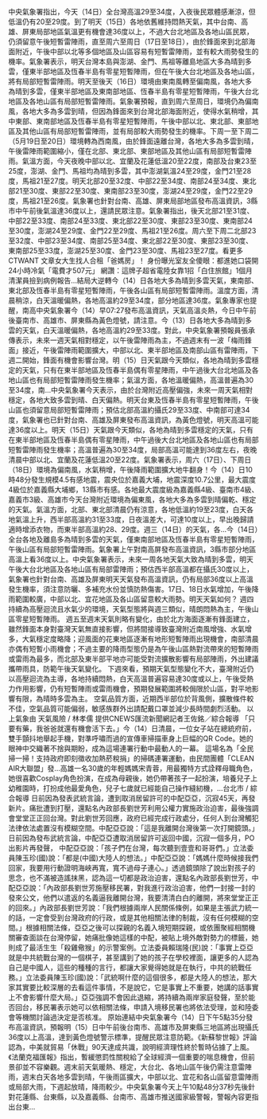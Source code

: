 中央氣象署指出，今天（14日）全台灣高溫29至34度，入夜後民眾體感漸涼，但低溫仍有20至29度。到了明天（15日）各地依舊維持悶熱天氣，其中台南、高雄、屏東局部地區氣溫更有機會達36度以上，不過大台北地區及各地山區民眾，仍須留意午後短暫雷陣雨，直至周六至周日（17日至18日），由於鋒面來到北部海面附近，午後中部以北等多個地區及山區容易有短暫雷陣雨，並有較大雨勢發生的機率。氣象署表示，明天台灣本島與澎湖、金門、馬祖等離島地區大多為晴到多雲，僅東半部地區及恆春半島有零星短暫陣雨，但在午後大台北地區及各地山區，將有局部短暫雷陣雨。明天至後天（16日）環境由東南風轉至偏南風，各地大多為晴到多雲，僅東半部地區及東南部地區、恆春半島有零星短暫陣雨，午後大台北地區及各地山區有局部短暫雷陣雨。氣象署預報，直到周六至周日，環境仍為偏南風，各地大多為多雲到晴，但因為鋒面來到台灣北部海面附近，使得水氣稍增，其中東部、東南部地區及恆春半島有零星短暫陣雨，午後中部以北、東北部、東部地區及其他山區有局部短暫雷陣雨，並有局部較大雨勢發生的機率。下周一至下周二（5月19日至20日）環境轉為西南風，由於鋒面遠離台灣，各地大多為多雲到晴，午後雷陣雨範圍縮小，僅在北部、東北部、東部地區及其他山區有局部短暫雷陣雨。氣溫方面，今天夜晚中部以北、宜蘭及花蓮低溫20至22度，南部及台東23至25度，澎湖、金門、馬祖均為晴到多雲，其中澎湖氣溫24至29度，金門21至28度，馬祖21至27度。明天北部20至32度、中部22至34度、南部24至34度、東北部21至30度、東部22至30度、東南部23至30度，澎湖24至29度，金門22至29度，馬祖21至26度。氣象署也針對台南、高雄、屏東局部地區發布高溫資訊，3縣市中午前後氣溫達36度以上，還請民眾注意。氣象署指出，後天北部21至31度、中部22至33度、南部24至33度、東北部22至30度、東部23至30度、東南部24至30度，澎湖24至29度、金門22至29度、馬祖21至26度。周六至下周二北部23至32度、中部23至34度、南部25至34度、東北部22至30度、東部23至30度、東南部25至33度，澎湖25至30度、金門23至30度、馬祖23至27度。看更多 CTWANT 文章女大生找人合租「爸媽房」！ 身份曝光室友全傻眼：都進她口袋開24小時冷氣「電費才507元」 網讚：這牌子超省電陸女靠1招「白住旅館」1個月 清潔員撿到病例報告…結局大逆轉今（14）日各地大多為晴到多雲天氣，東南部、東北部及恆春半島有零星短暫陣雨，午後各山區有局部短暫雷陣雨。溫度方面，清晨稍涼，白天溫暖偏熱，各地高溫約29至34度，部分地區達36度。氣象專家也提醒，南高中央氣象署今（14）早07:27發布高溫資訊，天氣高溫炎熱，今日中午前後臺南市、高雄市、屏東縣為黃色燈號，請注意。今（13）日各地大多為晴到多雲的天氣，白天溫暖偏熱，各地高溫約29至33度。對此，中央氣象署預報員張承傳表示，未來一週天氣相對穩定，以午後雷陣雨為主，不過週末有一波「梅雨鋒面」接近，午後雷陣雨範圍擴大，中部以北、東半部地區及南部山區有雷陣雨，下週二開始，鋒面有機會影響台灣。明（15）日天氣跟今天類似，各地為晴到多雲穩定的天氣，只有在東半部地區及恆春半島偶有零星陣雨，中午過後大台北地區及各地山區也有局部短暫雷陣雨發生機率；氣溫方面，各地溫暖偏熱，高溫普遍為30至34度，南...中央氣象署今天表示，由於台灣附近高壓偏強，未來一周天氣相對穩定，各地大致多雲到晴、白天偏熱。明天台東及恆春半島有零星短暫陣雨，午後山區也須留意局部短暫雷陣雨；預估北部高溫約攝氏29至33度、中南部可達34度，氣象署也已針對台南、高雄及屏東發布高溫資訊，為黃色燈號，明天高溫可能達36度以上。明天（15日）天氣跟今天類似，各地為晴到多雲穩定的天氣，只有在東半部地區及恆春半島偶有零星陣雨，中午過後大台北地區及各地山區也有局部短暫雷陣雨發生機率；高溫普遍為30至34度，局部高溫可能達到36度左右，夜晚清晨中部以北、宜蘭及花蓮低溫20至22度。氣象署表示，周六（17日）、下周日（18日）環境為偏南風，水氣稍增，午後降雨範圍擴大地牛翻身！今（14）日10時48分發生規模4.5有感地震，震央位於嘉義大埔，地震深度10.7公里，最大震度4級位於嘉義縣大埔鄉，13縣市有感。各地最大震度級為嘉義縣4級、臺南市4級、嘉義市3級、高雄市今天台灣附近環境為偏東風，各地大多為多雲到晴偏乾、穩定的天氣。氣溫方面，北部、東北部清晨仍有涼意，各地低溫約19至23度，白天各地氣溫上升，西半部高溫約31至33度，日夜溫差大，可達10度以上，早出晚歸請適時增添衣物，而東半部高溫約28、29度。週三（14日）的天氣，各...今（14日）全台各地及離島多為晴到多雲的天氣，僅東南部地區及恆春半島有零星短暫陣雨，午後山區有局部短暫雷陣雨。氣象署上午對南高屏發布高溫資訊，3縣市部分地區高溫上看36度以上。中央氣象署表示，未來一周各地天氣大致為晴到多雲，明天午後大台北地區及各地山區有局部雷陣雨；預估西半部高溫都在攝氏30度以上，氣象署也針對台南、高雄及屏東明天天氣發布高溫資訊，仍有局部36度以上高溫發生機率，須注意防曬、多補充水份並慎防熱傷害。17日、18日水氣增加，午後降雨範圍較廣，中部以北、宜花地區及各山區留意較大雨勢。明天天氣如何？  週四持續為高壓迴流且水氣少的環境，天氣型態將與週三類似，晴朗悶熱為主，午後山區零星短暫陣雨。  週五至週末天氣則略有變化，由於北方海面逐漸有鋒面建立，雖然鋒面本身對臺灣天氣無直接影響，但將間接導致臺灣附近南風增強、水氣增多，大氣穩定度略降；迎風面的花東地區逐漸有地形短暫陣雨出現機會，南部清晨亦偶有短暫小雨機會；不過主要的降雨型態仍是為午後山區熱對流帶來的短暫陣雨或雷雨為最多，而北部及東半部平地亦可能受對流擴散影響有局部陣雨，外出建議攜帶雨具，防範午後天氣變化。  下週來看，預期天氣型態變化不大，臺灣附近仍以高壓迴流為主導，各地持續悶熱，白天高溫普遍容易達30度或以上，午後受熱力作用影響，仍有短暫陣雨或雷雨機會，預期發展範圍將較侷限於山區，對平地影響有限，為晴時多雲為主。  空氣品質方面，近期西半部位於背風側，擴散條件較不佳，空氣品質可能偏弱，敏感族群外出請配戴口罩並減少長時間劇烈活動。  以上氣象由 天氣風險 / 林孝儒 提供CNEWS匯流新聞網記者王佐銘／綜合報導 「只要有藥，我爸爸就還有機會活下去。」今（14）日清晨，一位女子站在總統府前，雙手顫抖地舉起手機，對準呼嘯而過的宣傳車掃描車身上巨幅的QR Code。她的眼神中交織著不捨與期盼，成為這場連署行動中最動人的一幕。 這場名為「全民掃一掃！支持政府即刻徵收加熱菸稅捐」的掃碼連署運動，由民間團體「CLEAN AIR大聯盟」發...高雄一名30歲的年輕媽媽宋青蓉，用最獨特方式詮釋母職角色，她很喜歡Cosplay角色扮演，在成為母親後，她仍帶著孩子一起扮演，培養兒子上幼稚園時，打扮成他最愛角色，兒子七歲就已經能自己操作縫紉機，...台北市 / 綜合報導 日前因為發表武統言論，遭到取消居留許可的中配亞亞，沉寂45天，再發新片。痛批遭到打壓，還點名內政部長劉世芳利用公權力實施政治迫害，最後強調會堂堂正正回台灣。對此劉世芳回應，政府已經完成行政處分，任何人到台灣觸犯法律依法處置沒有模糊空間。中配亞亞說：「這是我離開台灣後第一次打開鏡頭。」日前因為發布武統言論，中配亞亞遭取消居留許可返回中國，沉寂一個多月，PO出影片再發聲， 中配亞亞說：「孩子們在台灣，每次聽到壹壹和哥哥們。」立法委員陳玉珍(國)說：「都是(中國)大陸人的想法。」中配亞亞說：「媽媽什麼時候接我們回家，我要用行動證明海峽再寬，寬不過母子連心。」透過鏡頭除了說出對孩子的思念，也不滿被造謠抹黑，認為這一切都是政治迫害，還點名內政部長劉世芳，中配亞亞說：「內政部長劉世芳施壓移民署，對我進行政治迫害，他們一封接一封的發來公文，他們以遣返的名義逼我離開台灣，我要清清白白的離開，將來堂堂正正的回來。」內政部長劉世芳說：「我們根據兩岸人民關係條例，如果是主張武力統一的話，一定會受到台灣政府的行政，或是其他相關法律的制裁，沒有任何模糊的空間。」根據相關法條，亞亞之後可以探親的名義入境短期探親，或依團聚經相關機關審查面談在台灣停留，她痛批像她這樣的中配，被貼上境外敵對勢力的標籤，她則成了最活生生「殺雞儆猴」的示警案例。立法委員賴瑞隆(民)說：「事實上亞亞就是中共統戰台灣的一個棋子，甚至講到了她的孩子在學校裡面，讓更多的人認為自己是中國人，這些的種種的言行，都讓大家覺得她就是在執行，中共的統戰任務。」立法委員陳玉珍(國)說：「武統啊什麼的這個很多，都是大陸人的想法，那大家其實要比較深層的去看這件事情，不是說它，它是事實上不重要，她講的話事實上不會影響什麼大局。」亞亞強調不會因此退縮，將持續為兩岸家庭發聲，至於能否回台，移民署表示她可以依相關法條，申請入境移民署也將依法受理，並和陸委會等機關討論過決定是否核准。  原始連結中央氣象署今（14）日下午5點35分發布高溫資訊，預報明（15）日中午前後台南市、高雄市及屏東縣三地區將出現攝氏36度以上高溫，達到黃色燈號警示標準，提醒民眾注意防範。《新蘇黎世報》評論認為，中美就貿易「休戰」90天達成共識，說明經濟理性終於暫時佔據了上風。《法蘭克福匯報》指出，暫緩懲罰性關稅給了全球經濟一個重要的喘息機會，但前景卻並不容樂觀。週末前天氣暖熱、穩定，大台北、各地山區午後仍需注意雷陣雨，週末白天各地多雲到晴，午後雨區擴大，中部以北、宜花和各山區留意雷陣雨或局部大雨，下週起放晴，降雨較少。中央氣象署今天上午10點48分37秒先後針對花蓮縣、台東縣，以及嘉義縣、台南市、高雄市推送國家級警報，警報內容更指出台東...
